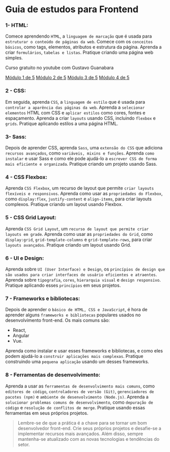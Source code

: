 # Guia de estudos para Frontend

### 1- HTML:
Comece aprendendo `HTML`, a `linguagem de marcação` que é usada para `estruturar o conteúdo de páginas da web`. Comece com os `conceitos básicos`, como tags, elementos, atributos e estrutura da página. Aprenda a criar `formulários`, `tabelas e listas`. Pratique criando uma página web simples.

Curso gratuito no youtube com Gustavo Guanabara

[Módulo 1 de 5](https://www.youtube.com/playlist?list=PLHz_AreHm4dkZ9-atkcmcBaMZdmLHft8n)
[Módulo 2 de 5](https://www.youtube.com/playlist?list=PLHz_AreHm4dlUpEXkY1AyVLQGcpSgVF8s)
[Módulo 3 de 5](https://www.youtube.com/playlist?list=PLHz_AreHm4dmcAviDwiGgHbeEJToxbOpZ)
[Módulo 4 de 5](https://www.youtube.com/playlist?list=PLHz_AreHm4dkcVCk2Bn_fdVQ81Fkrh6WT)

### 2 - CSS:
Em seguida, aprenda `CSS`, a `linguagem de estilo` que é usada para `controlar a aparência das páginas da web`. Aprenda a `selecionar elementos` HTML com CSS e `aplicar estilos` como cores, fontes e espaçamento. Aprenda a criar `layouts` usando CSS, incluindo `flexbox` e `grids`. Pratique aplicando estilos a uma página HTML.

### 3- Sass:
Depois de aprender CSS, aprenda `Sass`, uma `extensão do CSS` que adiciona `recursos avançados`, como `variáveis, mixins e funções`. Aprenda `como instalar` e usar Sass e como ele pode ajudá-lo a `escrever CSS de forma mais eficiente e organizada`. Pratique criando um projeto usando Sass.

### 4 - CSS Flexbox:
Aprenda `CSS Flexbox`, um recurso de layout que permite `criar layouts flexíveis e responsivos`. Aprenda como usar as `propriedades do Flexbox`, como `display:flex`, `justify-content` e `align-items`, para criar layouts complexos. Pratique criando um layout usando Flexbox.

### 5 - CSS Grid Layout:
Aprenda `CSS Grid Layout`, um `recurso de layout que permite criar layouts em grade`. Aprenda como usar as `propriedades do Grid`, como `display:grid`, `grid-template-columns` e `grid-template-rows`, para criar `layouts avançados`. Pratique criando um layout usando Grid.

### 6 - UI e Design:
Aprenda sobre `UI (User Interface) e Design`, os `princípios de design que são usados para criar interfaces de usuário eficientes e atraentes`. Aprenda sobre `tipografia`, `cores`, `hierarquia visual` e `design responsivo`. Pratique aplicando esses `princípios` em seus projetos.

### 7 - Frameworks e bibliotecas:
Depois de aprender o `básico de HTML, CSS e JavaScript`, é hora de aprender alguns `frameworks e bibliotecas` populares usados no desenvolvimento front-end. Os mais comuns são:
- React,
- Angular
- Vue.

Aprenda como instalar e usar esses frameworks e bibliotecas, e como eles podem ajudá-lo a `construir aplicações mais complexas`. Pratique construindo uma `pequena aplicação` usando um desses frameworks.

### 8 - Ferramentas de desenvolvimento:

Aprenda a usar as `ferramentas de desenvolvimento mais comuns`, como `editores de código`, `controladores de versão (Git)`, `gerenciadores de pacotes (npm)` e `ambiente de desenvolvimento (Node.js)`. Aprenda a `solucionar problemas comuns de desenvolvimento`, como `depuração de código` e `resolução de conflitos de merge`. Pratique usando essas ferramentas em seus próprios projetos.

> Lembre-se de que a prática é a chave para se tornar um bom desenvolvedor front-end. Crie seus próprios projetos e desafie-se a implementar recursos mais avançados. Além disso, sempre mantenha-se atualizado com as novas tecnologias e tendências do setor.